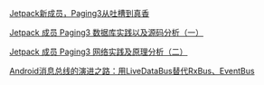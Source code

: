 [Jetpack新成员，Paging3从吐槽到真香](https://juejin.cn/post/6944675197056188430)

[Jetpack 成员 Paging3 数据库实践以及源码分析（一）](https://juejin.cn/post/6844904193468137486)

[Jetpack 成员 Paging3 网络实践及原理分析（二）](https://juejin.im/post/5eeefbf4e51d45742c53ddce)

[Android消息总线的演进之路：用LiveDataBus替代RxBus、EventBus](https://tech.meituan.com/2018/07/26/android-livedatabus.html)

